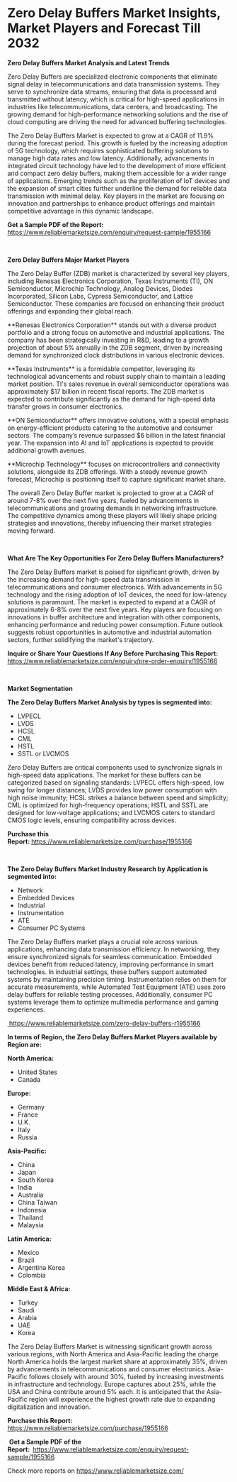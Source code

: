 <p><h1>Zero Delay Buffers Market Insights, Market Players and Forecast Till 2032</h1></p><p><strong>Zero Delay Buffers Market Analysis and Latest Trends</strong></p>
<p><p>Zero Delay Buffers are specialized electronic components that eliminate signal delay in telecommunications and data transmission systems. They serve to synchronize data streams, ensuring that data is processed and transmitted without latency, which is critical for high-speed applications in industries like telecommunications, data centers, and broadcasting. The growing demand for high-performance networking solutions and the rise of cloud computing are driving the need for advanced buffering technologies.</p><p>The Zero Delay Buffers Market is expected to grow at a CAGR of 11.9% during the forecast period. This growth is fueled by the increasing adoption of 5G technology, which requires sophisticated buffering solutions to manage high data rates and low latency. Additionally, advancements in integrated circuit technology have led to the development of more efficient and compact zero delay buffers, making them accessible for a wider range of applications. Emerging trends such as the proliferation of IoT devices and the expansion of smart cities further underline the demand for reliable data transmission with minimal delay. Key players in the market are focusing on innovation and partnerships to enhance product offerings and maintain competitive advantage in this dynamic landscape.</p></p>
<p><strong>Get a Sample PDF of the Report:&nbsp;</strong> <a href="https://www.reliablemarketsize.com/enquiry/request-sample/1955166?utm_campaign=1898&utm_medium=2&utm_source=Github&utm_content=ia&utm_term=11022025&utm_id=zero-delay-buffers">https://www.reliablemarketsize.com/enquiry/request-sample/1955166</a></p>
<p>&nbsp;</p>
<p><strong>Zero Delay Buffers Major Market Players</strong></p>
<p><p>The Zero Delay Buffer (ZDB) market is characterized by several key players, including Renesas Electronics Corporation, Texas Instruments (TI), ON Semiconductor, Microchip Technology, Analog Devices, Diodes Incorporated, Silicon Labs, Cypress Semiconductor, and Lattice Semiconductor. These companies are focused on enhancing their product offerings and expanding their global reach.</p><p>**Renesas Electronics Corporation** stands out with a diverse product portfolio and a strong focus on automotive and industrial applications. The company has been strategically investing in R&D, leading to a growth projection of about 5% annually in the ZDB segment, driven by increasing demand for synchronized clock distributions in various electronic devices.</p><p>**Texas Instruments** is a formidable competitor, leveraging its technological advancements and robust supply chain to maintain a leading market position. TI's sales revenue in overall semiconductor operations was approximately $17 billion in recent fiscal reports. The ZDB market is expected to contribute significantly as the demand for high-speed data transfer grows in consumer electronics.</p><p>**ON Semiconductor** offers innovative solutions, with a special emphasis on energy-efficient products catering to the automotive and consumer sectors. The company’s revenue surpassed $6 billion in the latest financial year. The expansion into AI and IoT applications is expected to provide additional growth avenues.</p><p>**Microchip Technology** focuses on microcontrollers and connectivity solutions, alongside its ZDB offerings. With a steady revenue growth forecast, Microchip is positioning itself to capture significant market share.</p><p>The overall Zero Delay Buffer market is projected to grow at a CAGR of around 7-8% over the next five years, fueled by advancements in telecommunications and growing demands in networking infrastructure. The competitive dynamics among these players will likely shape pricing strategies and innovations, thereby influencing their market strategies moving forward.</p></p>
<p>&nbsp;</p>
<p><strong>What Are The Key Opportunities For Zero Delay Buffers Manufacturers?</strong></p>
<p><p>The Zero Delay Buffers market is poised for significant growth, driven by the increasing demand for high-speed data transmission in telecommunications and consumer electronics. With advancements in 5G technology and the rising adoption of IoT devices, the need for low-latency solutions is paramount. The market is expected to expand at a CAGR of approximately 6-8% over the next five years. Key players are focusing on innovations in buffer architecture and integration with other components, enhancing performance and reducing power consumption. Future outlook suggests robust opportunities in automotive and industrial automation sectors, further solidifying the market's trajectory.</p></p>
<p><strong>Inquire or Share Your Questions If Any Before Purchasing This Report:</strong> <a href="https://www.reliablemarketsize.com/enquiry/pre-order-enquiry/1955166?utm_campaign=1898&utm_medium=2&utm_source=Github&utm_content=ia&utm_term=11022025&utm_id=zero-delay-buffers">https://www.reliablemarketsize.com/enquiry/pre-order-enquiry/1955166</a></p>
<p>&nbsp;</p>
<p><strong>Market Segmentation</strong></p>
<p><strong>The Zero Delay Buffers Market Analysis by types is segmented into:</strong></p>
<p><ul><li>LVPECL</li><li>LVDS</li><li>HCSL</li><li>CML</li><li>HSTL</li><li>SSTL or LVCMOS</li></ul></p>
<p><p>Zero Delay Buffers are critical components used to synchronize signals in high-speed data applications. The market for these buffers can be categorized based on signaling standards: LVPECL offers high-speed, low swing for longer distances; LVDS provides low power consumption with high noise immunity; HCSL strikes a balance between speed and simplicity; CML is optimized for high-frequency operations; HSTL and SSTL are designed for low-voltage applications; and LVCMOS caters to standard CMOS logic levels, ensuring compatibility across devices.</p></p>
<p><strong>Purchase this Report:&nbsp;</strong><a href="https://www.reliablemarketsize.com/purchase/1955166?utm_campaign=1898&utm_medium=2&utm_source=Github&utm_content=ia&utm_term=11022025&utm_id=zero-delay-buffers">https://www.reliablemarketsize.com/purchase/1955166</a></p>
<p>&nbsp;</p>
<p><strong>The Zero Delay Buffers Market Industry Research by Application is segmented into:</strong></p>
<p><ul><li>Network</li><li>Embedded Devices</li><li>Industrial</li><li>Instrumentation</li><li>ATE</li><li>Consumer PC Systems</li></ul></p>
<p><p>The Zero Delay Buffers market plays a crucial role across various applications, enhancing data transmission efficiency. In networking, they ensure synchronized signals for seamless communication. Embedded devices benefit from reduced latency, improving performance in smart technologies. In industrial settings, these buffers support automated systems by maintaining precision timing. Instrumentation relies on them for accurate measurements, while Automated Test Equipment (ATE) uses zero delay buffers for reliable testing processes. Additionally, consumer PC systems leverage them to optimize multimedia performance and gaming experiences.</p></p>
<p><a href="https://www.reliablemarketsize.com/zero-delay-buffers-r1955166?utm_campaign=1898&utm_medium=2&utm_source=Github&utm_content=ia&utm_term=11022025&utm_id=zero-delay-buffers">&nbsp;https://www.reliablemarketsize.com/zero-delay-buffers-r1955166</a></p>
<p><strong>In terms of Region, the Zero Delay Buffers Market Players available by Region are:</strong></p>
<p>
    <p> <strong> North America: </strong>
        <ul>
            <li>United States</li>
            <li>Canada</li>
        </ul>
        </p> 
    <p> <strong> Europe: </strong>
        <ul>
            <li>Germany</li>
            <li>France</li>
            <li>U.K.</li>
            <li>Italy</li>
            <li>Russia</li>
        </ul>
        </p> 
    <p> <strong> Asia-Pacific: </strong>
        <ul>
            <li>China</li>
            <li>Japan</li>
            <li>South Korea</li>
            <li>India</li>
            <li>Australia</li>
            <li>China Taiwan</li>
            <li>Indonesia</li>
            <li>Thailand</li>
            <li>Malaysia</li>
        </ul>
        </p> 
    <p> <strong> Latin America: </strong>
        <ul>
            <li>Mexico</li>
            <li>Brazil</li>
            <li>Argentina Korea</li>
            <li>Colombia</li>
        </ul>
        </p> 
    <p> <strong> Middle East & Africa: </strong>
        <ul>
            <li>Turkey</li>
            <li>Saudi</li>
            <li>Arabia</li>
            <li>UAE</li>
            <li>Korea</li>
        </ul>
    </p>
    </p>
<p><p>The Zero Delay Buffers Market is witnessing significant growth across various regions, with North America and Asia-Pacific leading the charge. North America holds the largest market share at approximately 35%, driven by advancements in telecommunications and consumer electronics. Asia-Pacific follows closely with around 30%, fueled by increasing investments in infrastructure and technology. Europe captures about 25%, while the USA and China contribute around 5% each. It is anticipated that the Asia-Pacific region will experience the highest growth rate due to expanding digitalization and innovation.</p></p>
<p><strong>Purchase this Report: </strong><a href="https://www.reliablemarketsize.com/purchase/1955166?utm_campaign=1898&utm_medium=2&utm_source=Github&utm_content=ia&utm_term=11022025&utm_id=zero-delay-buffers">https://www.reliablemarketsize.com/purchase/1955166</a></p>
<p>&nbsp;<strong>Get a Sample PDF of the Report:&nbsp;&nbsp;</strong><a href="https://www.reliablemarketsize.com/enquiry/request-sample/1955166?utm_campaign=1898&utm_medium=2&utm_source=Github&utm_content=ia&utm_term=11022025&utm_id=zero-delay-buffers">https://www.reliablemarketsize.com/enquiry/request-sample/1955166</a></p>
<p><strong></strong></p>
<p>Check more reports on <a href="https://www.reliablemarketsize.com/?utm_campaign=1898&utm_medium=2&utm_source=Github&utm_content=ia&utm_term=11022025&utm_id=zero-delay-buffers">https://www.reliablemarketsize.com/</a></p>